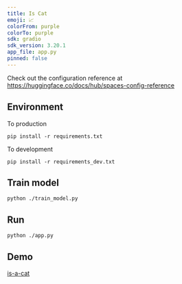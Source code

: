 ```yaml
---
title: Is Cat
emoji: 📈
colorFrom: purple
colorTo: purple
sdk: gradio
sdk_version: 3.20.1
app_file: app.py
pinned: false
---
```


Check out the configuration reference at https://huggingface.co/docs/hub/spaces-config-reference


## Environment

To production

```
pip install -r requirements.txt
```


To development

```
pip install -r requirements_dev.txt
```

## Train model

```
python ./train_model.py
```

## Run

```
python ./app.py
```

## Demo

[is-a-cat](https://huggingface.co/spaces/kmollee/is-cat)
